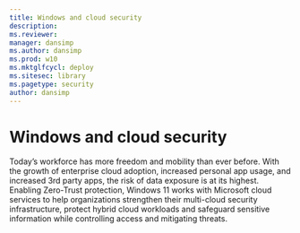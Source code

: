 ```yaml
---
title: Windows and cloud security
description: 
ms.reviewer: 
manager: dansimp
ms.author: dansimp
ms.prod: w10
ms.mktglfcycl: deploy
ms.sitesec: library
ms.pagetype: security
author: dansimp
---
```


# Windows and cloud security

Today’s workforce has more freedom and mobility than ever before. With the growth of enterprise cloud adoption, increased personal app usage, and increased 3rd party apps, the risk of data exposure is at its highest. Enabling Zero-Trust protection, Windows 11 works with Microsoft cloud services to help organizations strengthen their multi-cloud security infrastructure, protect hybrid cloud workloads and safeguard sensitive information while controlling access and mitigating threats. 


